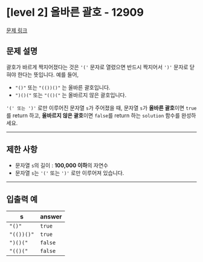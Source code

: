 # [level 2] 올바른 괄호 - 12909

[문제 링크](https://school.programmers.co.kr/learn/courses/30/lessons/12909)

## 문제 설명

괄호가 바르게 짝지어졌다는 것은 `'('` 문자로 열렸으면 반드시 짝지어서 `')'` 문자로 닫혀야 한다는 뜻입니다. 예를 들어,

- `"()"` 또는 `"(())()"` 는 올바른 괄호입니다.
- `")()("` 또는 `"(()("` 는 올바르지 않은 괄호입니다.

`'(' 또는 ')'` 로만 이루어진 문자열 `s`가 주어졌을 때, 문자열 `s`가 **올바른 괄호**이면 `true`를 return 하고, **올바르지 않은 괄호**이면 `false`를 return 하는 `solution` 함수를 완성하세요.

---

## 제한 사항

- 문자열 `s`의 길이 : **100,000 이하**의 자연수
- 문자열 `s`는 `'('` 또는 `')'` 로만 이루어져 있습니다.

---

## 입출력 예

| s          | answer  |
| ---------- | ------- |
| `"()"`     | `true`  |
| `"(())()"` | `true`  |
| `")()("`   | `false` |
| `"(()("`   | `false` |
